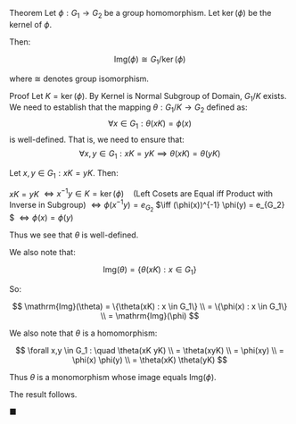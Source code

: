 Theorem
Let $\phi : G_1 \to G_2$ be a group homomorphism.
Let $\ker(\phi)$ be the kernel of $\phi$.

Then:

$$\mathrm{Img}(\phi) \cong G_1 / \ker(\phi)$$

where $\cong$ denotes group isomorphism.

Proof
Let $K = \ker(\phi)$.
By Kernel is Normal Subgroup of Domain, $G_1 / K$ exists.
We need to establish that the mapping $\theta : G_1 / K \to G_2$ defined as:
$$\forall x \in G_1 : \theta(xK) = \phi(x)$$
is well-defined.
That is, we need to ensure that:
$$\forall x,y \in G_1 : xK = yK \implies \theta(xK) = \theta(yK)$$

Let $x,y \in G_1 : xK = yK$.
Then:

$xK = yK$
$\iff x^{-1} y \in K = \ker(\phi) \quad \text{(Left Cosets are Equal iff Product with Inverse in Subgroup)}$
$\iff \phi(x^{-1} y) = e_{G_2}$
$\iff (\phi(x))^{-1} \phi(y) = e_{G_2} $
$\iff \phi(x) = \phi(y)$

Thus we see that $\theta$ is well-defined.

We also note that:

$$\mathrm{Img}(\theta) = \{\theta(xK) : x \in G_1\}$$

So:

$$
\mathrm{Img}(\theta) = \{\theta(xK) : x \in G_1\} \\
= \{\phi(x) : x \in G_1\} \\
= \mathrm{Img}(\phi)
$$

We also note that $\theta$ is a homomorphism:

$$
\forall x,y \in G_1 : \quad \theta(xK yK) \\
= \theta(xyK) \\
= \phi(xy) \\
= \phi(x) \phi(y) \\
= \theta(xK) \theta(yK)
$$

Thus $\theta$ is a monomorphism whose image equals $\mathrm{Img}(\phi)$.

The result follows.

■